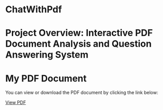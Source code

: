 # ChatWithPdf
# Project Overview: Interactive PDF Document Analysis and Question Answering System
# My PDF Document

You can view or download the PDF document by clicking the link below:

[View PDF](https://github.com/riteshtambe/ChatWithPdf/raw/main/ChatWithPdf_report.pdf)

